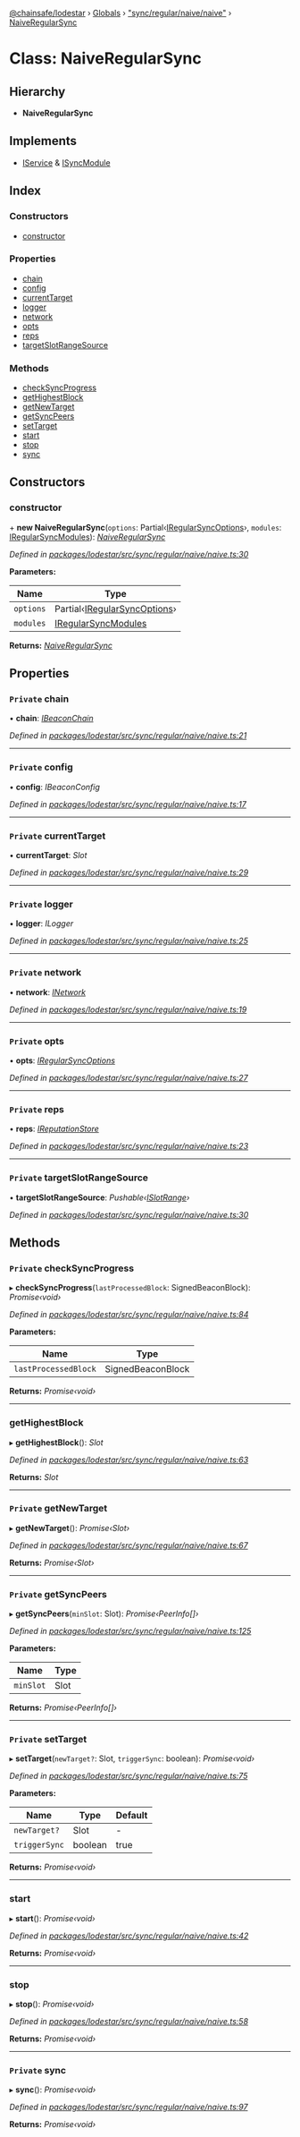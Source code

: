 [@chainsafe/lodestar](../README.md) › [Globals](../globals.md) › ["sync/regular/naive/naive"](../modules/_sync_regular_naive_naive_.md) › [NaiveRegularSync](_sync_regular_naive_naive_.naiveregularsync.md)

# Class: NaiveRegularSync

## Hierarchy

* **NaiveRegularSync**

## Implements

* [IService](../interfaces/_node_nodejs_.iservice.md) & [ISyncModule](../interfaces/_sync_interface_.isyncmodule.md)

## Index

### Constructors

* [constructor](_sync_regular_naive_naive_.naiveregularsync.md#constructor)

### Properties

* [chain](_sync_regular_naive_naive_.naiveregularsync.md#private-chain)
* [config](_sync_regular_naive_naive_.naiveregularsync.md#private-config)
* [currentTarget](_sync_regular_naive_naive_.naiveregularsync.md#private-currenttarget)
* [logger](_sync_regular_naive_naive_.naiveregularsync.md#private-logger)
* [network](_sync_regular_naive_naive_.naiveregularsync.md#private-network)
* [opts](_sync_regular_naive_naive_.naiveregularsync.md#private-opts)
* [reps](_sync_regular_naive_naive_.naiveregularsync.md#private-reps)
* [targetSlotRangeSource](_sync_regular_naive_naive_.naiveregularsync.md#private-targetslotrangesource)

### Methods

* [checkSyncProgress](_sync_regular_naive_naive_.naiveregularsync.md#private-checksyncprogress)
* [getHighestBlock](_sync_regular_naive_naive_.naiveregularsync.md#gethighestblock)
* [getNewTarget](_sync_regular_naive_naive_.naiveregularsync.md#private-getnewtarget)
* [getSyncPeers](_sync_regular_naive_naive_.naiveregularsync.md#private-getsyncpeers)
* [setTarget](_sync_regular_naive_naive_.naiveregularsync.md#private-settarget)
* [start](_sync_regular_naive_naive_.naiveregularsync.md#start)
* [stop](_sync_regular_naive_naive_.naiveregularsync.md#stop)
* [sync](_sync_regular_naive_naive_.naiveregularsync.md#private-sync)

## Constructors

###  constructor

\+ **new NaiveRegularSync**(`options`: Partial‹[IRegularSyncOptions](../interfaces/_sync_regular_options_.iregularsyncoptions.md)›, `modules`: [IRegularSyncModules](../modules/_sync_regular_interface_.md#iregularsyncmodules)): *[NaiveRegularSync](_sync_regular_naive_naive_.naiveregularsync.md)*

*Defined in [packages/lodestar/src/sync/regular/naive/naive.ts:30](https://github.com/ChainSafe/lodestar/blob/a7b4c5ad0/packages/lodestar/src/sync/regular/naive/naive.ts#L30)*

**Parameters:**

Name | Type |
------ | ------ |
`options` | Partial‹[IRegularSyncOptions](../interfaces/_sync_regular_options_.iregularsyncoptions.md)› |
`modules` | [IRegularSyncModules](../modules/_sync_regular_interface_.md#iregularsyncmodules) |

**Returns:** *[NaiveRegularSync](_sync_regular_naive_naive_.naiveregularsync.md)*

## Properties

### `Private` chain

• **chain**: *[IBeaconChain](../interfaces/_chain_interface_.ibeaconchain.md)*

*Defined in [packages/lodestar/src/sync/regular/naive/naive.ts:21](https://github.com/ChainSafe/lodestar/blob/a7b4c5ad0/packages/lodestar/src/sync/regular/naive/naive.ts#L21)*

___

### `Private` config

• **config**: *IBeaconConfig*

*Defined in [packages/lodestar/src/sync/regular/naive/naive.ts:17](https://github.com/ChainSafe/lodestar/blob/a7b4c5ad0/packages/lodestar/src/sync/regular/naive/naive.ts#L17)*

___

### `Private` currentTarget

• **currentTarget**: *Slot*

*Defined in [packages/lodestar/src/sync/regular/naive/naive.ts:29](https://github.com/ChainSafe/lodestar/blob/a7b4c5ad0/packages/lodestar/src/sync/regular/naive/naive.ts#L29)*

___

### `Private` logger

• **logger**: *ILogger*

*Defined in [packages/lodestar/src/sync/regular/naive/naive.ts:25](https://github.com/ChainSafe/lodestar/blob/a7b4c5ad0/packages/lodestar/src/sync/regular/naive/naive.ts#L25)*

___

### `Private` network

• **network**: *[INetwork](../interfaces/_network_interface_.inetwork.md)*

*Defined in [packages/lodestar/src/sync/regular/naive/naive.ts:19](https://github.com/ChainSafe/lodestar/blob/a7b4c5ad0/packages/lodestar/src/sync/regular/naive/naive.ts#L19)*

___

### `Private` opts

• **opts**: *[IRegularSyncOptions](../interfaces/_sync_regular_options_.iregularsyncoptions.md)*

*Defined in [packages/lodestar/src/sync/regular/naive/naive.ts:27](https://github.com/ChainSafe/lodestar/blob/a7b4c5ad0/packages/lodestar/src/sync/regular/naive/naive.ts#L27)*

___

### `Private` reps

• **reps**: *[IReputationStore](../interfaces/_sync_ireputation_.ireputationstore.md)*

*Defined in [packages/lodestar/src/sync/regular/naive/naive.ts:23](https://github.com/ChainSafe/lodestar/blob/a7b4c5ad0/packages/lodestar/src/sync/regular/naive/naive.ts#L23)*

___

### `Private` targetSlotRangeSource

• **targetSlotRangeSource**: *Pushable‹[ISlotRange](../interfaces/_sync_interface_.islotrange.md)›*

*Defined in [packages/lodestar/src/sync/regular/naive/naive.ts:30](https://github.com/ChainSafe/lodestar/blob/a7b4c5ad0/packages/lodestar/src/sync/regular/naive/naive.ts#L30)*

## Methods

### `Private` checkSyncProgress

▸ **checkSyncProgress**(`lastProcessedBlock`: SignedBeaconBlock): *Promise‹void›*

*Defined in [packages/lodestar/src/sync/regular/naive/naive.ts:84](https://github.com/ChainSafe/lodestar/blob/a7b4c5ad0/packages/lodestar/src/sync/regular/naive/naive.ts#L84)*

**Parameters:**

Name | Type |
------ | ------ |
`lastProcessedBlock` | SignedBeaconBlock |

**Returns:** *Promise‹void›*

___

###  getHighestBlock

▸ **getHighestBlock**(): *Slot*

*Defined in [packages/lodestar/src/sync/regular/naive/naive.ts:63](https://github.com/ChainSafe/lodestar/blob/a7b4c5ad0/packages/lodestar/src/sync/regular/naive/naive.ts#L63)*

**Returns:** *Slot*

___

### `Private` getNewTarget

▸ **getNewTarget**(): *Promise‹Slot›*

*Defined in [packages/lodestar/src/sync/regular/naive/naive.ts:67](https://github.com/ChainSafe/lodestar/blob/a7b4c5ad0/packages/lodestar/src/sync/regular/naive/naive.ts#L67)*

**Returns:** *Promise‹Slot›*

___

### `Private` getSyncPeers

▸ **getSyncPeers**(`minSlot`: Slot): *Promise‹PeerInfo[]›*

*Defined in [packages/lodestar/src/sync/regular/naive/naive.ts:125](https://github.com/ChainSafe/lodestar/blob/a7b4c5ad0/packages/lodestar/src/sync/regular/naive/naive.ts#L125)*

**Parameters:**

Name | Type |
------ | ------ |
`minSlot` | Slot |

**Returns:** *Promise‹PeerInfo[]›*

___

### `Private` setTarget

▸ **setTarget**(`newTarget?`: Slot, `triggerSync`: boolean): *Promise‹void›*

*Defined in [packages/lodestar/src/sync/regular/naive/naive.ts:75](https://github.com/ChainSafe/lodestar/blob/a7b4c5ad0/packages/lodestar/src/sync/regular/naive/naive.ts#L75)*

**Parameters:**

Name | Type | Default |
------ | ------ | ------ |
`newTarget?` | Slot | - |
`triggerSync` | boolean | true |

**Returns:** *Promise‹void›*

___

###  start

▸ **start**(): *Promise‹void›*

*Defined in [packages/lodestar/src/sync/regular/naive/naive.ts:42](https://github.com/ChainSafe/lodestar/blob/a7b4c5ad0/packages/lodestar/src/sync/regular/naive/naive.ts#L42)*

**Returns:** *Promise‹void›*

___

###  stop

▸ **stop**(): *Promise‹void›*

*Defined in [packages/lodestar/src/sync/regular/naive/naive.ts:58](https://github.com/ChainSafe/lodestar/blob/a7b4c5ad0/packages/lodestar/src/sync/regular/naive/naive.ts#L58)*

**Returns:** *Promise‹void›*

___

### `Private` sync

▸ **sync**(): *Promise‹void›*

*Defined in [packages/lodestar/src/sync/regular/naive/naive.ts:97](https://github.com/ChainSafe/lodestar/blob/a7b4c5ad0/packages/lodestar/src/sync/regular/naive/naive.ts#L97)*

**Returns:** *Promise‹void›*
